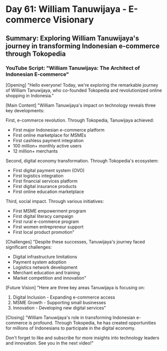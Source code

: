 # Day 61: William Tanuwijaya - E-commerce Visionary
## Summary: Exploring William Tanuwijaya's journey in transforming Indonesian e-commerce through Tokopedia

### YouTube Script: "William Tanuwijaya: The Architect of Indonesian E-commerce"

[Opening]
"Hello everyone! Today, we're exploring the remarkable journey of William Tanuwijaya, who co-founded Tokopedia and revolutionized online shopping in Indonesia."

[Main Content]
"William Tanuwijaya's impact on technology reveals three key developments:

First, e-commerce revolution. Through Tokopedia, Tanuwijaya achieved:
- First major Indonesian e-commerce platform
- First online marketplace for MSMEs
- First cashless payment integration
- 100 million+ monthly active users
- 12 million+ merchants

Second, digital economy transformation. Through Tokopedia's ecosystem:
- First digital payment system (OVO)
- First logistics integration
- First financial services platform
- First digital insurance products
- First online education marketplace

Third, social impact. Through various initiatives:
- First MSME empowerment program
- First digital literacy campaign
- First rural e-commerce program
- First women entrepreneur support
- First local product promotion"

[Challenges]
"Despite these successes, Tanuwijaya's journey faced significant challenges:
- Digital infrastructure limitations
- Payment system adoption
- Logistics network development
- Merchant education and training
- Market competition and innovation"

[Future Vision]
"Here are three key areas Tanuwijaya is focusing on:

1. Digital Inclusion - Expanding e-commerce access
2. MSME Growth - Supporting small businesses
3. Innovation - Developing new digital services"

[Closing]
"William Tanuwijaya's role in transforming Indonesian e-commerce is profound. Through Tokopedia, he has created opportunities for millions of Indonesians to participate in the digital economy.

Don't forget to like and subscribe for more insights into technology leaders and innovation. See you in the next video!" 